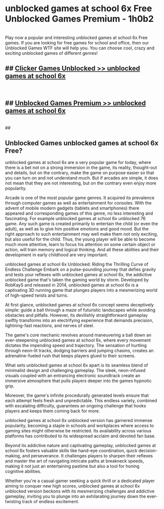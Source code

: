 # unblocked games at school 6x Free Unblocked Games Premium - 1h0b2 <br>
<br>
Play now a popular and interesting unblocked games at school 6x Free games. If you are looking for free games for school and office, then our Unblocked Games WTF site will help you. You can choose cool, crazy and exciting unblocked games of different genres!


## ##  [Clicker Games Unblocked >> unblocked games at school 6x](http://freeplayer.one?title=unblocked_games_at_school_6x&ref=M1)
  <br>

##  ## [Unblocked Games Premium >> unblocked games at school 6x](http://freeplayer.one?title=unblocked_games_at_school_6x&ref=M1)
  <br>
  ##



## Unblocked Games unblocked games at school 6x Free?

unblocked games at school 6x are a very popular game for today, where there is a bet not on a strong immersion in the game, its reality, thought-out and details, but on the contrary, make the game on purpose easier so that you can turn on and not understand much. But if arcades are simple, it does not mean that they are not interesting, but on the contrary even enjoy more popularity.

Arcade is one of the most popular game genres. It acquired its prevalence through computer games as well as entertainment for consoles. With the advent of mobile modern gadgets (tablets and smartphones) there appeared and corresponding games of this genre, no less interesting and fascinating. For example unblocked games at school 6x unblocked 76 game. Any such game is created primarily to entertain the child (or even the adult), as well as to give him positive emotions and good mood. But the right approach to such entertainment may well make them not only exciting, but also useful for the child. Thus, the young player will be able to become much more attentive, learn to focus his attention on some certain object or action, will train memory and logical thinking. And all these abilities and their development in early childhood are very important.

unblocked games at school 6x Unblocked: Riding the Thrilling Curve of Endless Challenge
Embark on a pulse-pounding journey that defies gravity and tests your reflexes with unblocked games at school 6x, the addictive unblocked game that's taken the gaming world by storm. Developed by RobKayS and released in 2014, unblocked games at school 6x is a captivating 3D running game that plunges players into a mesmerizing world of high-speed twists and turns.

At first glance, unblocked games at school 6x concept seems deceptively simple: guide a ball through a maze of futuristic landscapes while avoiding obstacles and pitfalls. However, its devilishly straightforward gameplay swiftly transforms into an electrifying experience that demands precision, lightning-fast reactions, and nerves of steel.

The game's core mechanic revolves around maneuvering a ball down an ever-steepening unblocked games at school 6x, where every movement dictates the impending speed and trajectory. The sensation of hurtling through neon-lit tracks, dodging barriers and jumping chasms, creates an adrenaline-fueled rush that keeps players glued to their screens.

What sets unblocked games at school 6x apart is its seamless blend of minimalist design and challenging gameplay. The sleek, neon-infused visuals coupled with an entrancing electronic soundtrack create an immersive atmosphere that pulls players deeper into the games hypnotic grip.

Moreover, the game's infinite procedurally generated levels ensure that each attempt feels fresh and unpredictable. This endless variety, combined with escalating difficulty, guarantees an ongoing challenge that hooks players and keeps them coming back for more.

unblocked games at school 6x unblocked version has garnered immense popularity, becoming a staple in schools and workplaces where access to gaming sites might otherwise be restricted. Its availability across various platforms has contributed to its widespread acclaim and devoted fan base.

Beyond its addictive nature and captivating gameplay, unblocked games at school 6x fosters valuable skills like hand-eye coordination, quick decision-making, and perseverance. It challenges players to sharpen their reflexes and master the art of navigating intricate paths at breakneck speeds, making it not just an entertaining pastime but also a tool for honing cognitive abilities.

Whether you're a casual gamer seeking a quick thrill or a dedicated player aiming to conquer new high scores, unblocked games at school 6x unblocked version beckons with its mesmerizing challenges and addictive gameplay, inviting you to plunge into an exhilarating journey down the ever-twisting track of endless excitement.